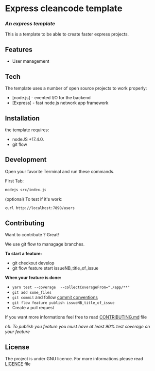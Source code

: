 # Express cleancode template
### _An express template_

This is a template to be able to create faster express projects.

## Features

- User management

## Tech

The template uses a number of open source projects to work properly:

- [node.js] - evented I/O for the backend
- [Express] - fast node.js network app framework

## Installation

the template requires:
- nodeJS +17.4.0.
- git flow

## Development

Open your favorite Terminal and run these commands.

First Tab:

```sh
nodejs src/index.js
```

(optional) To test if it's work:

```sh
curl http://localhost:7890/users
```

## Contributing

Want to contribute ? Great!

We use git flow to managage branches.

__To start a feature:__

- git checkout develop
- git flow feature start issueNB_title_of_issue

__When your feature is done:__

- ```yarn test --coverage  --collectCoverageFrom="./app/**"```
- ```git add some_files```
- ```git commit``` and follow [commit conventions](https://www.conventionalcommits.org/en/v1.0.0/)
- ````git flow feature publish issueNB_title_of_issue````
- Create a pull request

If you want more informations feel free to read [CONTRIBUTING.md](./CONTRIBUTING.md) file

*nb: To publish you feature you must have at least 90% test coverage on your feature*

## License

The project is under GNU licence. For more informations please read [LICENCE](./LICENSE) file